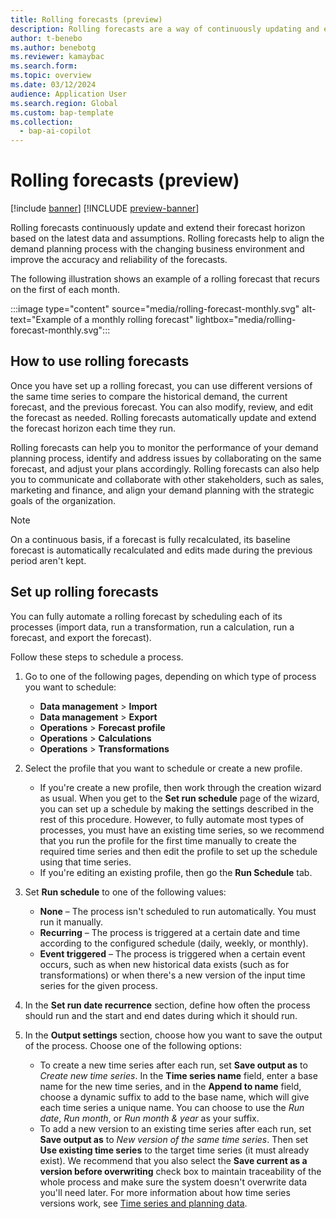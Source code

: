 ```yaml
---
title: Rolling forecasts (preview)
description: Rolling forecasts are a way of continuously updating and extending the forecast horizon based on the latest data and assumptions. Rolling forecasts help to align the demand planning process with the changing business environment and improve the accuracy and reliability of the forecasts.
author: t-benebo
ms.author: benebotg
ms.reviewer: kamaybac
ms.search.form:
ms.topic: overview
ms.date: 03/12/2024
audience: Application User
ms.search.region: Global
ms.custom: bap-template
ms.collection:
  - bap-ai-copilot
---
```

 
# Rolling forecasts (preview)

[!include [banner](../includes/banner.md)]
[!INCLUDE [preview-banner](../includes/preview-banner.md)]

<!-- KFM: Preview until April 1 -->

Rolling forecasts continuously update and extend their forecast horizon based on the latest data and assumptions. Rolling forecasts help to align the demand planning process with the changing business environment and improve the accuracy and reliability of the forecasts.

The following illustration shows an example of a rolling forecast that recurs on the first of each month.

:::image type="content" source="media/rolling-forecast-monthly.svg" alt-text="Example of a monthly rolling forecast" lightbox="media/rolling-forecast-monthly.svg":::

<!-- KFM: Add this when event-triggered processes are supported:

The following illustration shows an example of when rolling forecast processes could run and what their outputs could be.

:::image type="content" source="media/rolling-forecast-processes.svg" alt-text="Example of rolling forecast processes and output" lightbox="media/rolling-forecast-processes.svg":::

[!INCLUDE [preview-note](../includes/preview-note.md)]

-->

## How to use rolling forecasts

Once you have set up a rolling forecast, you can use different versions of the same time series to compare the historical demand, the current forecast, and the previous forecast. You can also modify, review, and edit the forecast as needed. Rolling forecasts automatically update and extend the forecast horizon each time they run.

Rolling forecasts can help you to monitor the performance of your demand planning process, identify and address issues by collaborating on the same forecast, and adjust your plans accordingly. Rolling forecasts can also help you to communicate and collaborate with other stakeholders, such as sales, marketing and finance, and align your demand planning with the strategic goals of the organization.

> [!NOTE]
> On a continuous basis, if a forecast is fully recalculated, its baseline forecast is automatically recalculated and edits made during the previous period aren't kept. <!--KFM: This isn't clear. Please revise. -->

## Set up rolling forecasts

You can fully automate a rolling forecast by scheduling each of its processes (import data, run a transformation, run a calculation, run a forecast, and export the forecast).

Follow these steps to schedule a process.

1. Go to one of the following pages, depending on which type of process you want to schedule:
    - **Data management** \> **Import**
    - **Data management** \> **Export**
    - **Operations** \> **Forecast profile**
    - **Operations** \> **Calculations**
    - **Operations** \> **Transformations**

1. Select the profile that you want to schedule or create a new profile.
    - If you're create a new profile, then work through the creation wizard as usual. When you get to the **Set run schedule** page of the wizard, you can set up a schedule by making the settings described in the rest of this procedure. However, to fully automate most types of processes, you must have an existing time series, so we recommend that you run the profile for the first time manually to create the required time series and then edit the profile to set up the schedule using that time series.
    - If you're editing an existing profile, then go the **Run Schedule** tab.

1. Set **Run schedule** to one of the following values:
    - **None** – The process isn't scheduled to run automatically. You must run it manually.
    - **Recurring** – The process is triggered at a certain date and time according to the configured schedule (daily, weekly, or monthly).
    - **Event triggered** – The process is triggered when a certain event occurs, such as when new historical data exists (such as for transformations) or when there's a new version of the input time series for the given process. <!--KFM: I expected to see this. Is it coming later? -->

1. In the **Set run date recurrence** section, define how often the process should run and the start and end dates during which it should run.
1. In the **Output settings** section, choose how you want to save the output of the process. Choose one of the following options:
    - To create a new time series after each run, set **Save output as** to *Create new time series*. In the **Time series name** field, enter a base name for the new time series, and in the **Append to name** field, choose a dynamic suffix to add to the base name, which will give each time series a unique name. You can choose to use the *Run date*, *Run month*, or *Run month & year* as your suffix.
    - To add a new version to an existing time series after each run, set **Save output as** to *New version of the same time series*. Then set **Use existing time series** to the target time series (it must already exist). We recommend that you also select the **Save current as a version before overwriting** check box to maintain traceability of the whole process and make sure the system doesn't overwrite data you'll need later. For more information about how time series versions work, see [Time series and planning data](time-series.md).
